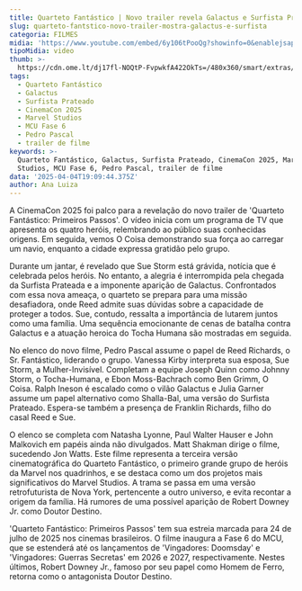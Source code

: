 ```yaml
---
title: Quarteto Fantástico | Novo trailer revela Galactus e Surfista Prateado
slug: quarteto-fantstico-novo-trailer-mostra-galactus-e-surfista
categoria: FILMES
midia: 'https://www.youtube.com/embed/6y106tPooQg?showinfo=0&enablejsapi=1'
tipoMidia: video
thumb: >-
  https://cdn.ome.lt/dj17fl-NOQtP-FvpwkfA422OkTs=/480x360/smart/extras/conteudos/01_aW9gyY1.jpg
tags:
  - Quarteto Fantástico
  - Galactus
  - Surfista Prateado
  - CinemaCon 2025
  - Marvel Studios
  - MCU Fase 6
  - Pedro Pascal
  - trailer de filme
keywords: >-
  Quarteto Fantástico, Galactus, Surfista Prateado, CinemaCon 2025, Marvel
  Studios, MCU Fase 6, Pedro Pascal, trailer de filme
data: '2025-04-04T19:09:44.375Z'
author: Ana Luiza
---
```


A CinemaCon 2025 foi palco para a revelação do novo trailer de 'Quarteto Fantástico: Primeiros Passos'. O vídeo inicia com um programa de TV que apresenta os quatro heróis, relembrando ao público suas conhecidas origens. Em seguida, vemos O Coisa demonstrando sua força ao carregar um navio, enquanto a cidade expressa gratidão pelo grupo.

Durante um jantar, é revelado que Sue Storm está grávida, notícia que é celebrada pelos heróis. No entanto, a alegria é interrompida pela chegada da Surfista Prateada e a imponente aparição de Galactus. Confrontados com essa nova ameaça, o quarteto se prepara para uma missão desafiadora, onde Reed admite suas dúvidas sobre a capacidade de proteger a todos. Sue, contudo, ressalta a importância de lutarem juntos como uma família. Uma sequência emocionante de cenas de batalha contra Galactus e a atuação heroica do Tocha Humana são mostradas em seguida.

No elenco do novo filme, Pedro Pascal assume o papel de Reed Richards, o Sr. Fantástico, liderando o grupo. Vanessa Kirby interpreta sua esposa, Sue Storm, a Mulher-Invisível. Completam a equipe Joseph Quinn como Johnny Storm, o Tocha-Humana, e Ebon Moss-Bachrach como Ben Grimm, O Coisa. Ralph Ineson é escalado como o vilão Galactus e Julia Garner assume um papel alternativo como Shalla-Bal, uma versão do Surfista Prateado. Espera-se também a presença de Franklin Richards, filho do casal Reed e Sue.

O elenco se completa com Natasha Lyonne, Paul Walter Hauser e John Malkovich em papéis ainda não divulgados. Matt Shakman dirige o filme, sucedendo Jon Watts. Este filme representa a terceira versão cinematográfica do Quarteto Fantástico, o primeiro grande grupo de heróis da Marvel nos quadrinhos, e se destaca como um dos projetos mais significativos do Marvel Studios. A trama se passa em uma versão retrofuturista de Nova York, pertencente a outro universo, e evita recontar a origem da família. Há rumores de uma possível aparição de Robert Downey Jr. como Doutor Destino.

'Quarteto Fantástico: Primeiros Passos' tem sua estreia marcada para 24 de julho de 2025 nos cinemas brasileiros. O filme inaugura a Fase 6 do MCU, que se estenderá até os lançamentos de 'Vingadores: Doomsday' e 'Vingadores: Guerras Secretas' em 2026 e 2027, respectivamente. Nestes últimos, Robert Downey Jr., famoso por seu papel como Homem de Ferro, retorna como o antagonista Doutor Destino.
